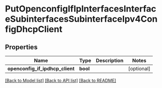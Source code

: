# PutOpenconfigIfIpInterfacesInterfaceSubinterfacesSubinterfaceIpv4ConfigDhcpClient

## Properties
Name | Type | Description | Notes
------------ | ------------- | ------------- | -------------
**openconfig_if_ipdhcp_client** | **bool** |  | [optional] 

[[Back to Model list]](../README.md#documentation-for-models) [[Back to API list]](../README.md#documentation-for-api-endpoints) [[Back to README]](../README.md)


